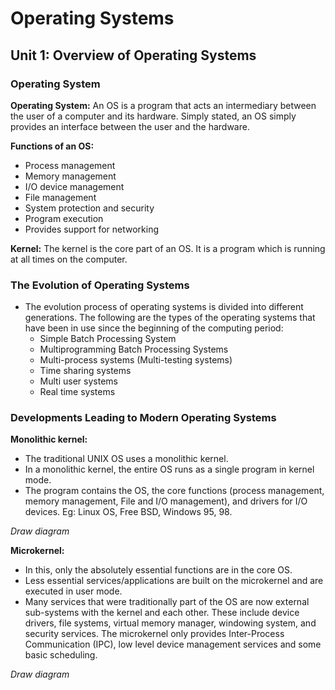 # Operating Systems
## Unit 1: Overview of Operating Systems

### Operating System
**Operating System:**
An OS is a program that acts an intermediary between the user of a computer and its hardware. Simply stated, an OS simply provides an interface between the user and the hardware.

**Functions of an OS:**
- Process management
- Memory management
- I/O device management
- File management
- System protection and security
- Program execution
- Provides support for networking

**Kernel:**
The kernel is the core part of an OS. It is a program which is running at all times on the computer.

### The Evolution of Operating Systems
- The evolution process of operating systems is divided into different generations. The following are the types of the operating systems that have been in use since the beginning of the computing period:
  - Simple Batch Processing System
  - Multiprogramming Batch Processing Systems
  - Multi-process systems (Multi-testing systems)
  - Time sharing systems
  - Multi user systems
  - Real time systems

### Developments Leading to Modern Operating Systems
**Monolithic kernel:**
- The traditional UNIX OS uses a monolithic kernel.
- In a monolithic kernel, the entire OS runs as a single program in kernel mode.
- The program contains the OS, the core functions (process management, memory management, File and I/O management), and drivers for I/O devices. Eg: Linux OS, Free BSD, Windows 95, 98.

*Draw diagram*

**Microkernel:**
- In this, only the absolutely essential functions are in the core OS.
- Less essential services/applications are built on the microkernel and are executed in user mode.
- Many services that were traditionally part of the OS are now external sub-systems with the kernel and each other. These include device drivers, file systems, virtual memory manager, windowing system, and security services.
  The microkernel only provides Inter-Process Communication (IPC), low level device management services and some basic scheduling.

*Draw diagram*


